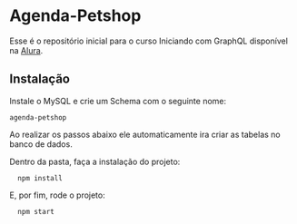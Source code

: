 # Agenda-Petshop

Esse é o repositório inicial para o curso Iniciando com GraphQL disponível na [Alura](https://cursos.alura.com.br).

## Instalação

Instale o MySQL e crie um Schema com o seguinte nome:
```
agenda-petshop
```
Ao realizar os passos abaixo ele automaticamente ira criar as tabelas no banco de dados.

Dentro da pasta, faça a instalação do projeto:

```
  npm install
```

E, por fim, rode o projeto:

```
  npm start
```
